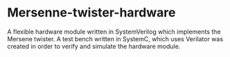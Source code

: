 # Mersenne-twister-hardware
A flexible hardware module written in SystemVerilog which implements the Mersene twister. A test bench written in SystemC, which uses Verilator was created in order to verify and simulate the hardware module.
